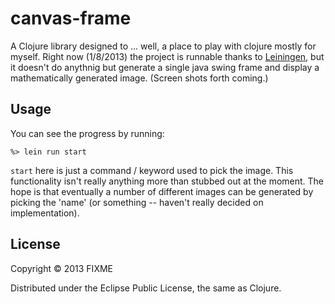 # canvas-frame

A Clojure library designed to ... well, a place to play with clojure
mostly for myself.  Right now (1/8/2013) the project is runnable
thanks to [Leiningen][Leiningen], but it doesn't do anythnig but 
generate a single java swing frame and display a mathematically
generated image. (Screen shots forth coming.)

## Usage

You can see the progress by running:

```
%> lein run start
```

`start` here is just a command / keyword used to pick the image.  This
functionality isn't really anything more than stubbed out at the moment.
The hope is that eventually a number of different images can be generated
by picking the 'name' (or something -- haven't really decided on
implementation).

## License

Copyright © 2013 FIXME

Distributed under the Eclipse Public License, the same as Clojure.


[Leiningen]: https://github.com/technomancy/leiningen "Source Location for Leiningen - Clojure version of Ruby Gem and Bundler"
